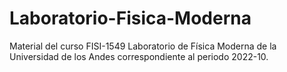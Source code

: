 # Laboratorio-Fisica-Moderna
Material del curso FISI-1549 Laboratorio de Física Moderna de la Universidad de los Andes correspondiente al periodo 2022-10.
